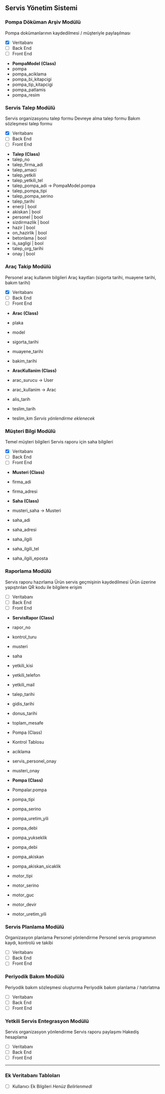 ## Servis Yönetim Sistemi
### Pompa Döküman Arşiv Modülü

Pompa dokümanlarının kaydedilmesi / müşteriyle paylaşılması
- [x] Veritabanı
- [ ] Back End
- [ ] Front End

* **PompaModel  (Class)**
* pompa
* pompa_aciklama
* pompa_bi_kitapcigi
* pompa_tip_kitapcigi
* pompa_patlamis
* pompa_resim

### Servis Talep Modülü

Servis organizasyonu talep formu
Devreye alma talep formu
Bakım sözleşmesi talep formu

- [x] Veritabanı
- [ ] Back End
- [ ] Front End

* **Talep (Class)**
* talep_no
* talep_firma_adi
* talep_amaci
* talep_yetkili
* talep_yetkili_tel
* talep_pompa_adi -> PompaModel.pompa
* talep_pompa_tipi
* talep_pompa_serino
* talep_tarihi
* enerji | bool
* akiskan | bool
* personel | bool
* sizdirmazlik | bool
* hazir | bool
* on_hazirlik | bool
* betonlama | bool
* is_sagligi | bool
* talep_org_tarihi
* onay | bool

### Araç Takip Modülü

Personel araç kullanım bilgileri
Araç kayıtları (sigorta tarihi, muayene tarihi, bakım tarihi)

- [x] Veritabanı
- [ ] Back End
- [ ] Front End

* **Arac (Class)**
* plaka
* model
* sigorta_tarihi
* muayene_tarihi
* bakim_tarihi

* **AracKullanim (Class)**
* arac_surucu -> User
* arac_kullanim -> Arac
* alis_tarih
* teslim_tarih
* teslim_km
_Servis yönlendirme eklenecek_

### Müşteri Bilgi Modülü

Temel müşteri bilgileri
Servis raporu için saha bilgileri

- [x] Veritabanı
- [ ] Back End
- [ ] Front End

* **Musteri (Class)**
* firma_adi
* firma_adresi

* **Saha (Class)**
* musteri_saha -> Musteri
* saha_adi
* saha_adresi
* saha_ilgili
* saha_ilgili_tel
* saha_ilgili_eposta


### Raporlama Modülü

Servis raporu hazırlama
Ürün servis geçmişinin kaydedilmesi
Ürün üzerine yapıştırılan QR kodu ile bilgilere erişim

- [ ] Veritabanı
- [ ] Back End
- [ ] Front End

* **ServisRapor (Class)**
* rapor_no
* kontrol_turu
* musteri
* saha
* yetkili_kisi
* yetkili_telefon
* yetkili_mail
* talep_tarihi
* gidis_tarihi
* donus_tarihi
* toplam_mesafe
* Pompa (Class)
* Kontrol Tablosu
* aciklama
* servis_personel_onay
* musteri_onay

* **Pompa (Class)**
* Pompalar.pompa
* pompa_tipi
* pompa_serino
* pompa_uretim_yili
* pompa_debi
* pompa_yukseklik
* pompa_debi
* pompa_akiskan
* pompa_akiskan_sicaklik
* motor_tipi
* motor_serino
* motor_guc
* motor_devir
* motor_uretim_yili


### Servis Planlama Modülü

Organizasyon planlama
Personel yönlendirme
Personel servis programının kaydı, kontrolü ve takibi

- [ ] Veritabanı
- [ ] Back End
- [ ] Front End

### Periyodik Bakım Modülü

Periyodik bakım sözleşmesi oluşturma
Periyodik bakım planlama / hatırlatma

- [ ] Veritabanı
- [ ] Back End
- [ ] Front End

### Yetkili Servis Entegrasyon Modülü

Servis organizasyon yönlendirme
Servis raporu paylaşımı
Hakediş hesaplama

- [ ] Veritabanı
- [ ] Back End
- [ ] Front End
___

### Ek Veritabanı Tabloları ###

- [ ] Kullanıcı Ek Bilgileri _Henüz Belirlenmedi_
